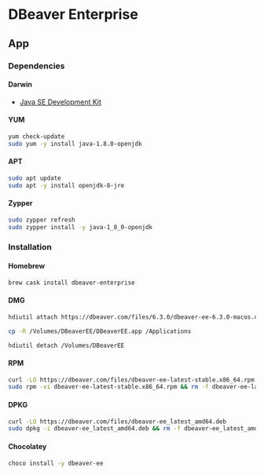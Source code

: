 # DBeaver Enterprise

## App

### Dependencies

#### Darwin

- [Java SE Development Kit](https://www.oracle.com/technetwork/java/javase/downloads)

#### YUM

```sh
yum check-update
sudo yum -y install java-1.8.0-openjdk
```

#### APT

```sh
sudo apt update
sudo apt -y install openjdk-8-jre
```

#### Zypper

```sh
sudo zypper refresh
sudo zypper install -y java-1_8_0-openjdk
```

### Installation

#### Homebrew

```sh
brew cask install dbeaver-enterprise
```

#### DMG

```sh
hdiutil attach https://dbeaver.com/files/6.3.0/dbeaver-ee-6.3.0-macos.dmg -nobrowse -mountpoint /Volumes/DBeaverEE
```

```sh
cp -R /Volumes/DBeaverEE/DBeaverEE.app /Applications
```

```sh
hdiutil detach /Volumes/DBeaverEE
```

#### RPM

```sh
curl -LO https://dbeaver.com/files/dbeaver-ee-latest-stable.x86_64.rpm
sudo rpm -vi dbeaver-ee-latest-stable.x86_64.rpm && rm -f dbeaver-ee-latest-stable.x86_64.rpm
```

#### DPKG

```sh
curl -LO https://dbeaver.com/files/dbeaver-ee_latest_amd64.deb
sudo dpkg -i dbeaver-ee_latest_amd64.deb && rm -f dbeaver-ee_latest_amd64.deb
```

#### Chocolatey

```sh
choco install -y dbeaver-ee
```
